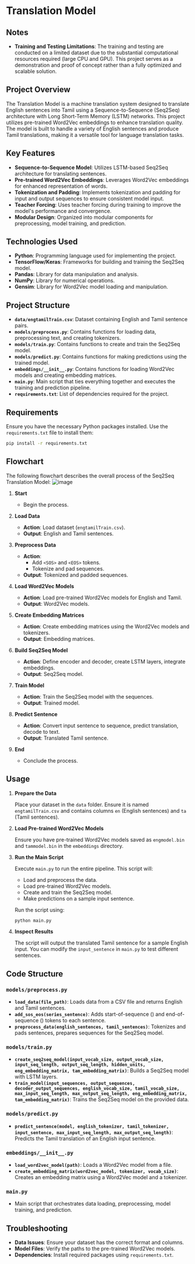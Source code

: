 # Translation Model

## Notes

- **Training and Testing Limitations**: The training and testing are conducted on a limited dataset due to the substantial computational resources required (large CPU and GPU). This project serves as a demonstration and proof of concept rather than a fully optimized and scalable solution.

## Project Overview

The Translation Model is a machine translation system designed to translate English sentences into Tamil using a Sequence-to-Sequence (Seq2Seq) architecture with Long Short-Term Memory (LSTM) networks. This project utilizes pre-trained Word2Vec embeddings to enhance translation quality. The model is built to handle a variety of English sentences and produce Tamil translations, making it a versatile tool for language translation tasks.

## Key Features

- **Sequence-to-Sequence Model**: Utilizes LSTM-based Seq2Seq architecture for translating sentences.
- **Pre-trained Word2Vec Embeddings**: Leverages Word2Vec embeddings for enhanced representation of words.
- **Tokenization and Padding**: Implements tokenization and padding for input and output sequences to ensure consistent model input.
- **Teacher Forcing**: Uses teacher forcing during training to improve the model's performance and convergence.
- **Modular Design**: Organized into modular components for preprocessing, model training, and prediction.

## Technologies Used

- **Python**: Programming language used for implementing the project.
- **TensorFlow/Keras**: Frameworks for building and training the Seq2Seq model.
- **Pandas**: Library for data manipulation and analysis.
- **NumPy**: Library for numerical operations.
- **Gensim**: Library for Word2Vec model loading and manipulation.

## Project Structure

- **`data/engtamilTrain.csv`**: Dataset containing English and Tamil sentence pairs.
- **`models/preprocess.py`**: Contains functions for loading data, preprocessing text, and creating tokenizers.
- **`models/train.py`**: Contains functions to create and train the Seq2Seq model.
- **`models/predict.py`**: Contains functions for making predictions using the trained model.
- **`embeddings/__init__.py`**: Contains functions for loading Word2Vec models and creating embedding matrices.
- **`main.py`**: Main script that ties everything together and executes the training and prediction pipeline.
- **`requirements.txt`**: List of dependencies required for the project.

## Requirements

Ensure you have the necessary Python packages installed. Use the `requirements.txt` file to install them:

```bash
pip install -r requirements.txt
```

## Flowchart

The following flowchart describes the overall process of the Seq2Seq Translation Model: 
![image](flow.png)

1. **Start**
   - Begin the process.

2. **Load Data**
   - **Action**: Load dataset (`engtamilTrain.csv`).
   - **Output**: English and Tamil sentences.

3. **Preprocess Data**
   - **Action**: 
     - Add `<SOS>` and `<EOS>` tokens.
     - Tokenize and pad sequences.
   - **Output**: Tokenized and padded sequences.

4. **Load Word2Vec Models**
   - **Action**: Load pre-trained Word2Vec models for English and Tamil.
   - **Output**: Word2Vec models.

5. **Create Embedding Matrices**
   - **Action**: Create embedding matrices using the Word2Vec models and tokenizers.
   - **Output**: Embedding matrices.

6. **Build Seq2Seq Model**
   - **Action**: Define encoder and decoder, create LSTM layers, integrate embeddings.
   - **Output**: Seq2Seq model.

7. **Train Model**
   - **Action**: Train the Seq2Seq model with the sequences.
   - **Output**: Trained model.

8. **Predict Sentence**
   - **Action**: Convert input sentence to sequence, predict translation, decode to text.
   - **Output**: Translated Tamil sentence.

9. **End**
   - Conclude the process.

## Usage

1. **Prepare the Data**

   Place your dataset in the `data` folder. Ensure it is named `engtamilTrain.csv` and contains columns `en` (English sentences) and `ta` (Tamil sentences).

2. **Load Pre-trained Word2Vec Models**

   Ensure you have pre-trained Word2Vec models saved as `engmodel.bin` and `tammodel.bin` in the `embeddings` directory.

3. **Run the Main Script**

   Execute `main.py` to run the entire pipeline. This script will:
   - Load and preprocess the data.
   - Load pre-trained Word2Vec models.
   - Create and train the Seq2Seq model.
   - Make predictions on a sample input sentence.

   Run the script using:

   ```bash
   python main.py
   ```

4. **Inspect Results**

   The script will output the translated Tamil sentence for a sample English input. You can modify the `input_sentence` in `main.py` to test different sentences.

## Code Structure

### `models/preprocess.py`

- **`load_data(file_path)`**: Loads data from a CSV file and returns English and Tamil sentences.
- **`add_sos_eos(series_sentence)`**: Adds start-of-sequence (<SOS>) and end-of-sequence (<EOS>) tokens to each sentence.
- **`preprocess_data(english_sentences, tamil_sentences)`**: Tokenizes and pads sentences, prepares sequences for the Seq2Seq model.

### `models/train.py`

- **`create_seq2seq_model(input_vocab_size, output_vocab_size, input_seq_length, output_seq_length, hidden_units, eng_embedding_matrix, tam_embedding_matrix)`**: Builds a Seq2Seq model with LSTM layers.
- **`train_model(input_sequences, output_sequences, decoder_output_sequences, english_vocab_size, tamil_vocab_size, max_input_seq_length, max_output_seq_length, eng_embedding_matrix, tam_embedding_matrix)`**: Trains the Seq2Seq model on the provided data.

### `models/predict.py`

- **`predict_sentence(model, english_tokenizer, tamil_tokenizer, input_sentence, max_input_seq_length, max_output_seq_length)`**: Predicts the Tamil translation of an English input sentence.

### `embeddings/__init__.py`

- **`load_word2vec_model(path)`**: Loads a Word2Vec model from a file.
- **`create_embedding_matrix(word2vec_model, tokenizer, vocab_size)`**: Creates an embedding matrix using a Word2Vec model and a tokenizer.

### `main.py`

- Main script that orchestrates data loading, preprocessing, model training, and prediction.

## Troubleshooting

- **Data Issues**: Ensure your dataset has the correct format and columns.
- **Model Files**: Verify the paths to the pre-trained Word2Vec models.
- **Dependencies**: Install required packages using `requirements.txt`.


